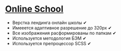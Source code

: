 # <a href="https://d1vine20.github.io/Sneakers/">Online School</a>
- Верстка лендинга онлайн школы ✔ <br>
- Имееется адаптивное разрешение до 320px ✔ <br>
- Все изображения расформированы по папкам ✔ <br>
- Используется методология БЭМ ✔ <br>
- Используется препроцессор SCSS ✔
